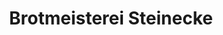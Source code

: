 ---
title: "Brotmeisterei Steinecke"
url: /berlin/brotmeisterei-steinecke-kieler-strasse/
shop: Bäckerei
---